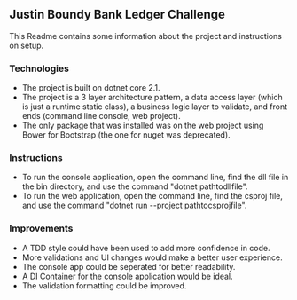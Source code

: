 ## Justin Boundy Bank Ledger Challenge ##

This Readme contains some information about the project and instructions on setup.

### Technologies ###
- The project is built on dotnet core 2.1. 
- The project is a 3 layer architecture pattern, a data access layer (which is just a runtime static class), a business logic layer to validate, and front ends (command line console, web project).
- The only package that was installed was on the web project using Bower for Bootstrap (the one for nuget was deprecated).

### Instructions ###
- To run the console application, open the command line, find the dll file in the bin directory, and use the command "dotnet pathtodllfile".
- To run the web application, open the command line, find the csproj file, and use the command "dotnet run --project pathtocsprojfile".

### Improvements ###
- A TDD style could have been used to add more confidence in code.
- More validations and UI changes would make a better user experience.
- The console app could be seperated for better readability.
- A DI Container for the console application would be ideal.
- The validation formatting could be improved.
